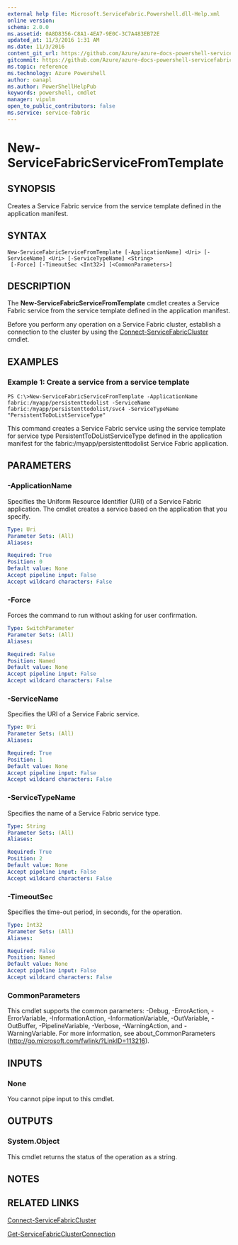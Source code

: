 ```yaml
---
external help file: Microsoft.ServiceFabric.Powershell.dll-Help.xml
online version:
schema: 2.0.0
ms.assetid: 0A8D8356-C8A1-4EA7-9E0C-3C7A483EB72E
updated_at: 11/3/2016 1:31 AM
ms.date: 11/3/2016
content_git_url: https://github.com/Azure/azure-docs-powershell-servicefabric/blob/live/Service-Fabric-cmdlets/ServiceFabric/vlatest/New-ServiceFabricServiceFromTemplate.md
gitcommit: https://github.com/Azure/azure-docs-powershell-servicefabric/blob/01e9ebd12a5214c9c4f85a2b71b372181a0bf8a9/Service-Fabric-cmdlets/ServiceFabric/vlatest/New-ServiceFabricServiceFromTemplate.md
ms.topic: reference
ms.technology: Azure Powershell
author: oanapl
ms.author: PowerShellHelpPub
keywords: powershell, cmdlet
manager: vipulm
open_to_public_contributors: false
ms.service: service-fabric
---
```


# New-ServiceFabricServiceFromTemplate

## SYNOPSIS
Creates a Service Fabric service from the service template defined in the application manifest.

## SYNTAX

```
New-ServiceFabricServiceFromTemplate [-ApplicationName] <Uri> [-ServiceName] <Uri> [-ServiceTypeName] <String>
 [-Force] [-TimeoutSec <Int32>] [<CommonParameters>]
```

## DESCRIPTION
The **New-ServiceFabricServiceFromTemplate** cmdlet creates a Service Fabric service from the service template defined in the application manifest.

Before you perform any operation on a Service Fabric cluster, establish a connection to the cluster by using the [Connect-ServiceFabricCluster](./Connect-ServiceFabricCluster.md) cmdlet.

## EXAMPLES

### Example 1: Create a service from a service template
```
PS C:\>New-ServiceFabricServiceFromTemplate -ApplicationName fabric:/myapp/persistenttodolist -ServiceName fabric:/myapp/persistenttodolist/svc4 -ServiceTypeName "PersistentToDoListServiceType"
```

This command creates a Service Fabric service using  the service template for service type PersistentToDoListServiceType defined in the application manifest for the fabric:/myapp/persistenttodolist Service Fabric application.

## PARAMETERS

### -ApplicationName
Specifies the Uniform Resource Identifier (URI) of a Service Fabric application.
The cmdlet creates a service based on the application that you specify.

```yaml
Type: Uri
Parameter Sets: (All)
Aliases:

Required: True
Position: 0
Default value: None
Accept pipeline input: False
Accept wildcard characters: False
```

### -Force
Forces the command to run without asking for user confirmation.

```yaml
Type: SwitchParameter
Parameter Sets: (All)
Aliases:

Required: False
Position: Named
Default value: None
Accept pipeline input: False
Accept wildcard characters: False
```

### -ServiceName
Specifies the URI of a Service Fabric service.

```yaml
Type: Uri
Parameter Sets: (All)
Aliases:

Required: True
Position: 1
Default value: None
Accept pipeline input: False
Accept wildcard characters: False
```

### -ServiceTypeName
Specifies the name of a Service Fabric service type.

```yaml
Type: String
Parameter Sets: (All)
Aliases:

Required: True
Position: 2
Default value: None
Accept pipeline input: False
Accept wildcard characters: False
```

### -TimeoutSec
Specifies the time-out period, in seconds, for the operation.

```yaml
Type: Int32
Parameter Sets: (All)
Aliases:

Required: False
Position: Named
Default value: None
Accept pipeline input: False
Accept wildcard characters: False
```

### CommonParameters
This cmdlet supports the common parameters: -Debug, -ErrorAction, -ErrorVariable, -InformationAction, -InformationVariable, -OutVariable, -OutBuffer, -PipelineVariable, -Verbose, -WarningAction, and -WarningVariable. For more information, see about_CommonParameters (http://go.microsoft.com/fwlink/?LinkID=113216).

## INPUTS

### None
You cannot pipe input to this cmdlet.

## OUTPUTS

### System.Object
This cmdlet returns the status of the operation as a string.

## NOTES

## RELATED LINKS

[Connect-ServiceFabricCluster](xref:ServiceFabric/vlatest/Connect-ServiceFabricCluster.md)

[Get-ServiceFabricClusterConnection](xref:ServiceFabric/vlatest/Get-ServiceFabricClusterConnection.md)
